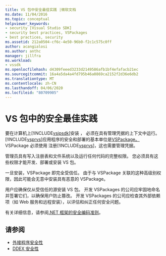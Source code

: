 ```yaml
---
title: VS 包中安全最佳实践 |微软文档
ms.date: 11/04/2016
ms.topic: conceptual
helpviewer_keywords:
- security [Visual Studio SDK]
- security best practices, VSPackages
- best practices, security
ms.assetid: 212a0504-cf6c-4e50-96b0-f2c1c575c0ff
author: acangialosi
ms.author: anthc
manager: jillfra
ms.workload:
- vssdk
ms.openlocfilehash: d4309feeed3233d2149586afb1bf4efafacb21ec
ms.sourcegitcommit: 16a4a5da4a4fd795b46a0869ca2152f2d36e6db2
ms.translationtype: MT
ms.contentlocale: zh-CN
ms.lasthandoff: 04/06/2020
ms.locfileid: "80709905"
---
```

# <a name="best-practices-for-security-in-vspackages"></a>VS 包中的安全最佳实践
要在计算机上[!INCLUDE[vsipsdk](../../extensibility/includes/vsipsdk_md.md)]安装 ， 必须在具有管理凭据的上下文中运行。 [!INCLUDE[vsprvs](../../code-quality/includes/vsprvs_md.md)]应用程序的安全和部署的基本单位是[VSPackage。](../../extensibility/internals/vspackages.md) VSPackage 必须使用 注册[!INCLUDE[vsprvs](../../code-quality/includes/vsprvs_md.md)]，这也需要管理凭据。

 管理员具有写入注册表和文件系统以及运行任何代码的完整权限。 您必须具有这些权限才能开发、部署或安装 VS 包。

 一旦安装，VSPackage 即完全受信任。 由于与 VSPackage 关联的这种高级别权限，因此可能会无意中安装具有恶意的 VSPackage。

 用户应确保仅从受信任的源安装 VS 包。 开发 VSPackages 的公司应牢固地命名并签署它们，以确保用户防止篡改。 开发 VSPackages 的公司应检查其外部依赖项（如 Web 服务和远程安装），以评估和纠正任何安全问题。

 有关详细信息，请参阅[.NET 框架的安全编码准则](/previous-versions/visualstudio/visual-studio-2008/d55zzx87(v=vs.90))。

## <a name="see-also"></a>请参阅
- [外接程序安全性](https://msdn.microsoft.com/Library/44a5c651-6246-4310-b371-65378917c799)
- [DDEX 安全性](https://msdn.microsoft.com/library/44a52a70-5c98-450e-993d-4a3b32f69ba8)
